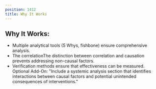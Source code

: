 ```yaml
---
position: 1412
title: Why It Works
---
```


## Why It Works:

- Multiple analytical tools (5 Whys, fishbone) ensure comprehensive analysis.
- The correlationThe distinction between correlation and causation prevents addressing non-causal factors.
- Verification methods ensure that effectiveness can be measured.
Optional Add-On: "Include a systemic analysis section that identifies interactions between causal factors and potential unintended consequences of interventions."